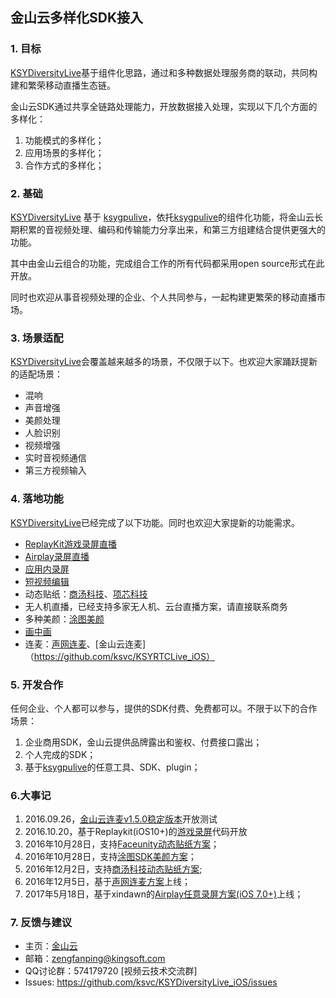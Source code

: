 ## 金山云多样化SDK接入
### 1. 目标
[KSYDiversityLive](https://github.com/ksvc/KSYDiversityLive_iOS)基于组件化思路，通过和多种数据处理服务商的联动，共同构建和繁荣移动直播生态链。

金山云SDK通过共享全链路处理能力，开放数据接入处理，实现以下几个方面的多样化：  

1. 功能模式的多样化；
1. 应用场景的多样化；
1. 合作方式的多样化；

### 2. 基础
[KSYDiversityLive](https://github.com/ksvc/KSYDiversityLive_iOS) 基于 [ksygpulive](https://github.com/ksvc/KSYLive_iOS)，依托[ksygpulive](https://github.com/ksvc/KSYLive_iOS)的组件化功能，将金山云长期积累的音视频处理、编码和传输能力分享出来，和第三方组建结合提供更强大的功能。

其中由金山云组合的功能，完成组合工作的所有代码都采用open source形式在此开放。

同时也欢迎从事音视频处理的企业、个人共同参与，一起构建更繁荣的移动直播市场。

### 3. 场景适配
[KSYDiversityLive](https://github.com/ksvc/KSYDiversityLive_iOS)会覆盖越来越多的场景，不仅限于以下。也欢迎大家踊跃提新的适配场景：
* 混响
* 声音增强
* 美颜处理
* 人脸识别
* 视频增强
* 实时音视频通信
* 第三方视频输入

### 4. 落地功能
[KSYDiversityLive](https://github.com/ksvc/KSYDiversityLive_iOS)已经完成了以下功能。同时也欢迎大家提新的功能需求。

* [ReplayKit游戏录屏直播](KSYReplayKit)
* [Airplay录屏直播](KSYAirPlayDemo)
* [应用内录屏](https://github.com/ksvc/KSYMediaPlayer_iOS/wiki/playerRecord)
* [短视频编辑](https://github.com/ksvc/KSYMediaEditorKit_iOS)
* 动态贴纸：[商汤科技](SenseTime)、[项芯科技](FaceUnitySDK)
* 无人机直播，已经支持多家无人机、云台直播方案，请直接联系商务
* 多种美颜：[涂图美颜](TuSDK)
* [画中画](https://github.com/ksvc/KSYLive_iOS/wiki/pip)
* 连麦：[声网连麦](agoraRtc)、[金山云连麦]（https://github.com/ksvc/KSYRTCLive_iOS）

### 5. 开发合作
任何企业、个人都可以参与，提供的SDK付费、免费都可以。不限于以下的合作场景：

1. 企业商用SDK，金山云提供品牌露出和鉴权、付费接口露出；  
1. 个人完成的SDK；  
1. 基于[ksygpulive](https://github.com/ksvc/KSYLive_iOS)的任意工具、SDK、plugin；  

### 6.大事记

1. 2016.09.26，[金山云连麦v1.5.0稳定版本](https://github.com/ksvc/KSYRTCLive_iOS)开放测试
1. 2016.10.20，基于Replaykit(iOS10+)的[游戏录屏](KSYReplayKit)代码开放 
1. 2016年10月28日，支持[Faceunity动态贴纸方案](FaceUnitySDK)；
1. 2016年10月28日，支持[涂图SDK美颜方案](TuSDK)；
1. 2016年12月2日，支持[商汤科技动态贴纸方案](SenseTime);
1. 2016年12月5日，基于[声网连麦方案](https://github.com/ksvc/KSYDiversityLive_iOS/releases/tag/agora_v1.0.0)上线；
1. 2017年5月18日，基于xindawn的[Airplay任意录屏方案(iOS 7.0+)](https://github.com/ksvc/KSYDiversityLive_iOS/releases/tag/KSYAirPlayDemo_v1.0)上线；

### 7. 反馈与建议
- 主页：[金山云](http://v.ksyun.com)
- 邮箱：<zengfanping@kingsoft.com>
- QQ讨论群：574179720 [视频云技术交流群] 
- Issues: <https://github.com/ksvc/KSYDiversityLive_iOS/issues>

